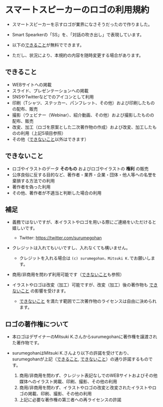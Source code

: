# スマートスピーカーのロゴの利用規約

* スマートスピーカーを示すロゴが業界になさそうだったので作りました。
* Smart Spearkerの「SS」を、「対話の吹き出し」で表現しています。

* 以下の[できること](#できること)が無料でできます。
* ただし、状況により、本規約の内容を随時変更する場合があります。


## できること

* WEBサイトへの掲載
* スライド、プレゼンテーションへの掲載
* SNSやTwitterなどでのアイコンとして利用
* 印刷（Tシャツ、ステッカー、パンフレット、その他）および印刷したものの配布、販売
* 撮影（ウェビナー（Webinar）、紹介動画、その他）および撮影したものの配布、販売
* 改変、加工（ロゴを原案とした二次著作物の作成）および改変、加工したものの利用（上記5項目参照）
* その他（[できないこと](#できないこと)以外はできます）


## できないこと

* ロゴやイラストのデータ **そのもの** およびロゴやイラストの **権利** の販売
* 公序良俗に反する目的など、著作者・業界・企業・団体・他人等への名誉を棄損する方法での利用
* 著作者を偽った利用
* その他、著作者が不適当と判断した場合の利用


## 補足

* 義務ではないですが、本イラストやロゴを用いる際にご連絡をいただけると嬉しいです。
  * Twitter: https://twitter.com/surumegohan

* クレジットは入れてもいいですし、入れなくても構いません。

  * クレジットを入れる場合は `(c) surumegohan，Mitsuki K.`でお願いします。

* 商用/非商用を問わず利用可能です（[できないこと](#できないこと)も参照）
* イラストやロゴは改変（加工）可能ですが、改変（加工）後の著作物も [できないこと](#できないこと) の影響を受けます。

  * [できないこと](#できないこと) を満たす範囲で二次著作物のライセンスは自由に決められます。


## ロゴの著作権について

* 本ロゴはデザイナーのMitsuki K.さんからsurumegohanに著作権を譲渡された著作物です。
* surumegohanはMitsuki K.さんより以下の許諾を受けており、surumegohanが上記（[できること](#できること), [できないこと](#できないこと)）の通り許諾するものです。

  1. 商用/非商用を問わず、クレジット表記なしでのWEBサイトおよびその他媒体へのイラスト掲載、印刷、撮影、その他の利用
  1. 商用/非商用を問わず、イラストやロゴの改変と改変されたイラストやロゴの掲載、印刷、撮影、その他の利用
  1. 上記に必要な著作権の第三者への再ライセンスの許諾




